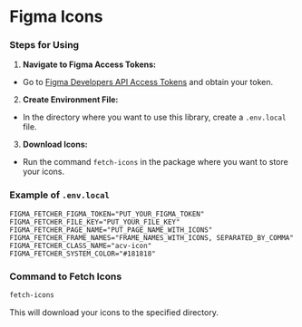 # Figma Icons

### Steps for Using

1. **Navigate to Figma Access Tokens:**

- Go to [Figma Developers API Access Tokens](https://www.figma.com/developers/api#access-tokens) and obtain your token.

2. **Create Environment File:**

- In the directory where you want to use this library, create a `.env.local` file.

3. **Download Icons:**

- Run the command `fetch-icons` in the package where you want to store your icons.

### Example of `.env.local`

```plaintext
FIGMA_FETCHER_FIGMA_TOKEN="PUT_YOUR_FIGMA_TOKEN"
FIGMA_FETCHER_FILE_KEY="PUT_YOUR_FILE_KEY"
FIGMA_FETCHER_PAGE_NAME="PUT_PAGE_NAME_WITH_ICONS"
FIGMA_FETCHER_FRAME_NAMES="FRAME_NAMES_WITH_ICONS, SEPARATED_BY_COMMA"
FIGMA_FETCHER_CLASS_NAME="acv-icon"
FIGMA_FETCHER_SYSTEM_COLOR="#181818"
```

### Command to Fetch Icons

```bash
fetch-icons
```

This will download your icons to the specified directory.
